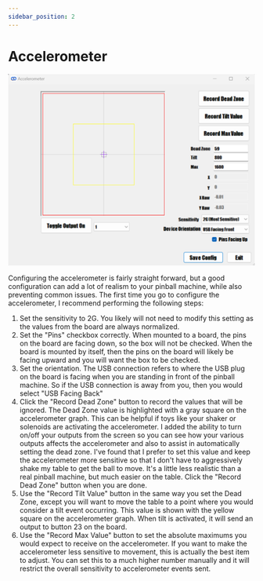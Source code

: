 ```yaml
---
sidebar_position: 2
---
```


# Accelerometer

![image](./img/accelerometer.png)

Configuring the accelerometer is fairly straight forward, but a good configuration can add a lot of realism to your pinball machine, while also preventing common issues. The first time you go to configure the accelerometer, I recommend performing the following steps:

1. Set the sensitivity to 2G. You likely will not need to modify this setting as the values from the board are always normalized.
2. Set the "Pins" checkbox correctly. When mounted to a board, the pins on the board are facing down, so the box will not be checked. When the board is mounted by itself, then the pins on the board will likely be facing upward and you will want the box to be checked. 
3. Set the orientation. The USB connection refers to where the USB plug on the board is facing when you are standing in front of the pinball machine. So if the USB connection is away from you, then you would select "USB Facing Back"
4. Click the "Record Dead Zone" button to record the values that will be ignored. The Dead Zone value is highlighted with a gray square on the accelerometer graph. This can be helpful if toys like your shaker or solenoids are activating the accelerometer. I added the ability to turn on/off your outputs from the screen so you can see how your various outputs affects the accelerometer and also to assist in automatically setting the dead zone. I've found that I prefer to set this value and keep the accelerometer more sensitive so that I don't have to aggressively shake my table to get the ball to move. It's a little less realistic than a real pinball machine, but much easier on the table. Click the "Record Dead Zone" button when you are done.
5. Use the "Record Tilt Value" button in the same way you set the Dead Zone, except you will want to move the table to a point where you would consider a tilt event occurring. This value is shown with the yellow square on the accelerometer graph. When tilt is activated, it will send an output to button 23 on the board.
6. Use the "Record Max Value" button to set the absolute maximums you would expect to receive on the accelerometer. If you want to make the accelerometer less sensitive to movement, this is actually the best item to adjust. You can set this to a much higher number manually and it will restrict the overall sensitivity to accelerometer events sent.